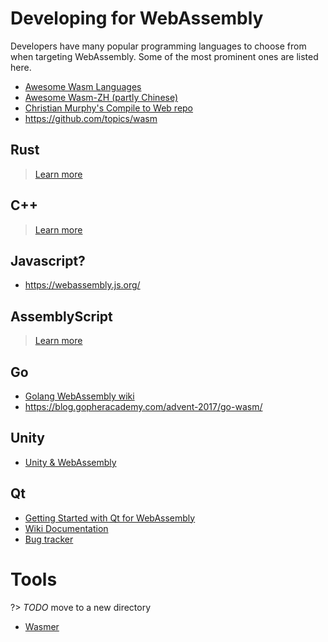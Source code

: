 # Developing for WebAssembly

Developers have many popular programming languages to choose from when targeting WebAssembly. Some of the most prominent ones are listed here.

* [Awesome Wasm Languages](https://github.com/appcypher/awesome-wasm-langs)
* [Awesome Wasm-ZH (partly Chinese)](https://github.com/chai2010/awesome-wasm-zh)
* [Christian Murphy's Compile to Web repo](https://github.com/ChristianMurphy/compile-to-web)
* https://github.com/topics/wasm


## Rust

> [Learn more](/develop/rust.md)

## C++

> [Learn more](/develop/c-language.md)

## Javascript?

* https://webassembly.js.org/

## AssemblyScript

> [Learn more](/develop/assembly-script.md)

## Go

* [Golang WebAssembly wiki](https://github.com/golang/go/wiki/WebAssembly)
* https://blog.gopheracademy.com/advent-2017/go-wasm/

## Unity

* [Unity & WebAssembly](https://blogs.unity3d.com/2018/08/15/webassembly-is-here/)

## Qt

* [Getting Started with Qt for WebAssembly](http://blog.qt.io/blog/2018/11/19/getting-started-qt-webassembly/)
* [Wiki Documentation](https://wiki.qt.io/Qt_for_WebAssembly)
* [Bug tracker](https://bugreports.qt.io/browse/QTBUG-63917)

# Tools

?> _TODO_ move to a new directory

* [Wasmer](https://wasmer.io/)